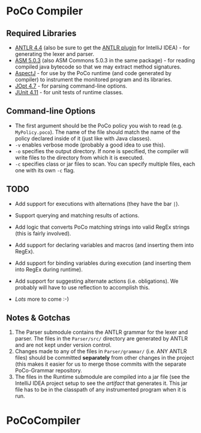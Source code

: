 PoCo Compiler
=============

Required Libraries
------------------
*   [ANTLR 4.4](http://www.antlr.org) (also be sure to get the [ANTLR plugin](https://github.com/antlr/intellij-plugin-v4)
    for IntelliJ IDEA) - for generating the lexer and parser.
*   [ASM 5.0.3](http://asm.ow2.org) (also ASM Commons 5.0.3 in the same package) - for reading compiled java bytecode
    so that we may extract method signatures.
*   [AspectJ](https://eclipse.org/aspectj/) - for use by the PoCo runtime (and code generated by compiler) to instrument
    the monitored program and its libraries.
*   [JOpt 4.7](http://pholser.github.io/jopt-simple/) - for parsing command-line options.
*   [JUnit 4.11](http://junit.org) - for unit tests of runtime classes.

Command-line Options
--------------------
*   The first argument should be the PoCo policy you wish to read (e.g. `MyPolicy.poco`). The name of the file should
    match the name of the policy declared inside of it (just like with Java classes).
*   `-v` enables verbose mode (probably a good idea to use this).
*   `-o` specifies the output directory. If none is specified, the compiler will write files to the directory from
    which it is executed.
*   `-c` specifies class or jar files to scan. You can specify multiple files, each one with its own `-c` flag.

TODO
----
*   Add support for executions with alternations (they have the bar `|`).

*   Support querying and matching results of actions.

*   Add logic that converts PoCo matching strings into valid RegEx strings (this is fairly involved).

*   Add support for declaring variables and macros (and inserting them into RegEx).

*   Add support for binding variables during execution (and inserting them into RegEx during runtime).

*   Add support for suggesting alternate actions (i.e. obligations). We probably will have to use reflection to
    accomplish this.

*   *Lots* more to come :-)

Notes & Gotchas
---------------
1.  The Parser submodule contains the ANTLR grammar for the lexer and parser. The files in the `Parser/src/` directory
    are generated by ANTLR and are not kept under version control.
2.  Changes made to any of the files in `Parser/grammar/` (i.e. ANY ANTLR files) should be committed **separately** from
    other changes in the project (this makes it easier for us to merge those commits with the separate PoCo-Grammar
    repository.
3.  The files in the Runtime submodule are compiled into a jar file (see the IntelliJ IDEA project setup to see the
    *artifact* that generates it. This jar file has to be in the classpath of any instrumented program when it is run.

# PoCoCompiler
